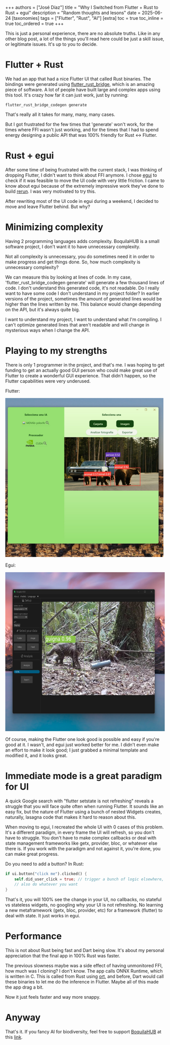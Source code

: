 +++
authors = ["José Díaz"]
title = "Why I Switched from Flutter + Rust to Rust + egui"
description = "Random thoughts and lesons"
date = 2025-06-24
[taxonomies]
tags = ["Flutter", "Rust", "AI"]
[extra]
toc = true
toc_inline = true
toc_ordered = true
+++

This is just a personal experience, there are no absolute truths. Like in any other blog post, a lot of the things you'll read here could be just a skill issue, or legitimate issues. It's up to you to decide.

# Flutter + Rust

We had an app that had a nice Flutter UI that called Rust binaries. The bindings were generated using [flutter\_rust\_bridge](https://github.com/fzyzcjy/flutter_rust_bridge), which is an amazing piece of software. A lot of people have built large and complex apps using this tool. It's crazy how far it can just work, just by running:

```
flutter_rust_bridge_codegen generate
```

That's really all it takes for many, many, many cases. 

But I got frustrated for the few times that 'generate' won't work, for the times where FFI wasn't just working, and for the times that I had to spend energy designing a public API that was 100% friendly for Rust <-> Flutter.

# Rust + egui

After some time of being frustrated with the current stack, I was thinking of dropping Flutter, I didn't want to think about FFI anymore. I chose [egui](https://github.com/emilk/egui) to check if it was feasible to move the UI code with very little friction. I came to know about egui because of the extremely impressive work they've done to build [rerun](https://github.com/rerun-io/rerun). I was very motivated to try this.

After rewriting most of the UI code in egui during a weekend, I decided to move and leave Flutter behind. But why?

# Minimizing complexity

Having 2 programming languages adds complexity. BoquilaHUB is a small software project, I don't want it to have unnecessary complexity.

Not all complexity is unnecessary, you do sometimes need it in order to make progress and get things done. So, how much complexity is unnecessary complexity?

We can measure this by looking at lines of code. In my case, 'flutter_rust_bridge_codegen generate' will generate a few thousand lines of code. I don't understand this generated code, it's not readable. Do I really want to have some code I don't understand in my project folder? In earlier versions of the project, sometimes the amount of generated lines would be higher than the lines written by me. This balance would change depending on the API, but it's always quite big.

I want to understand my project, I want to understand what I'm compiling. I can't optimize generated lines that aren't readable and will change in mysterious ways when I change the API.

# Playing to my strengths

There is only 1 programmer in the project, and that's me. I was hoping to get funding to get an actually good GUI person who could make great use of Flutter to create a wonderful GUI experience. That didn't happen, so the Flutter capabilities were very underused.

Flutter:

<img src="flutter_rust.jpg" style="height: 500px; width: auto;">

Egui:

<img src="flutter_rust2.jpg" style="height: 500px; width: auto;">


Of course, making the Flutter one look good is possible and easy if you're good at it. I wasn't, and egui just worked better for me. I didn't even make an effort to make it look good; I just grabbed a minimal template and modified it, and it looks great.

# Immediate mode is a great paradigm for UI

A quick Google search with "flutter setstate is not refreshing" reveals a struggle that you will face quite often when running Flutter. It sounds like an easy fix, but the nature of Flutter using a bunch of nested Widgets creates, naturally, lasagna code that makes it hard to reason about this.

When moving to egui, I recreated the whole UI with 0 cases of this problem. It's a different paradigm, in every frame the UI will refresh, so you don't have to struggle. You don't have to make complex callbacks or deal with state management frameworks like getx, provider, bloc, or whatever else there is. If you work with the paradigm and not against it, you're done, you can make great progress. 

Do you need to add a button? In Rust:

```rust
if ui.button("click me").clicked() {
    self.did_user_click = true; // trigger a bunch of logic elsewhere, if you want!
    // also do whatever you want
}
```

That's it, you will 100% see the change in your UI, no callbacks, no stateful vs stateless widgets, no googling why your UI is not refreshing. No learning a new metaframework (getx, bloc, provider, etc) for a framework (flutter) to deal with state. It just works in egui.

# Performance

This is not about Rust being fast and Dart being slow. It's about my personal appreciation that the final app in 100% Rust was faster. 

The previous slowness maybe was a side effect of having unmonitored FFI, how much was I cloning? I don't know. The app calls ONNX Runtime, which is written in C. This is called from Rust using [ort](https://github.com/pykeio/ort), and before, Dart would call these binaries to let me do the inference in Flutter. Maybe all of this made the app drag a bit.

Now it just feels faster and way more snappy.

# Anyway

That's it. If you fancy AI for biodiversity, feel free to support [BoquilaHUB](https://github.com/boquila/boquilahub/) at this [link](https://boquila.org/donate).